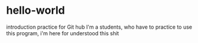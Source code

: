 # hello-world
introduction practice for Git hub
I'm a students, who have to practice to use this program, i'm here for understood this shit
